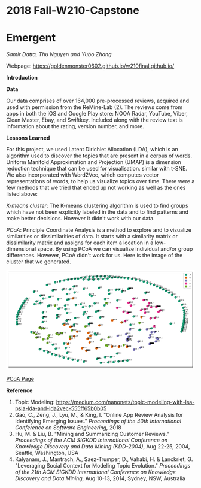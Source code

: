 # 2018 Fall-W210-Capstone
# Emergent
*Samir Datta, Thu Nguyen and Yubo Zhang*


Webpage:  https://goldenmonster0602.github.io/w210final.github.io/

**Introduction**


**Data**

Our data comprises of over 164,000 pre-processed reviews, acquired and used with permission from the ReMine-Lab (2). The reviews come from apps in both the iOS and Google Play store: NOOA Radar, YouTube, Viber, Clean Master, Ebay, and Swiftkey. Included along with the review text is information about the rating, version number, and more. 


**Lessons Learned**

For this project, we used Latent Dirichlet Allocation (LDA), which is an algorithm used to discover the topics that are present in a corpus of words. Uniform Manifold Approximation and Projection (UMAP) is a dimension reduction technique that can be used for visualisation. similar with t-SNE.  We also incorporated with Word2Vec, which computes vector representations of words, to help us visualize topics over time. There were a few methods that we tried that ended up not working as well as the ones listed above:


*K-means cluster*: The K-means clustering algorithm is used to find groups which have not been explicitly labeled in the data and to find patterns and make better decisions. However it didn't work with our data.

*PCoA*: Principle Coordinate Analysis is a method to explore and to visualize similarities or dissimilarities of data. It starts with a similarity matrix or dissimilarity matrix and assigns for each item a location in a low-dimensional space. By using PCoA we can visualize individual and/or group differences. However, PCoA didn't work for us. Here is the image of the cluster that we generated.

![alt text](https://github.com/samird121/w210-app-review-capstone/blob/master/new_scraped_reviews/pcoa.png)

[PCoA Page](https://github.com/samird121/w210-app-review-capstone/blob/master/new_scraped_reviews/YuboClusteringtesting.ipynb)





**Reference**
1. Topic Modeling: https://medium.com/nanonets/topic-modeling-with-lsa-psla-lda-and-lda2vec-555ff65b0b05
2. Gao, C., Zeng, J., Lyu, M., & King, I. "Online App Review Analysis for Identifying Emerging Issues." *Proceedings of the 40th International Conference on Software Engineering,* 2018
3. Hu, M. & Liu, B. "Mining and Summarizing Customer Reviews." *Proceedings of the ACM SIGKDD International Conference on Knowledge Discovery and Data Mining (KDD-2004)*, Aug 22-25, 2004, Seattle, Washington, USA
4. Kalyanam, J., Mantrach, A., Saez-Trumper, D., Vahabi, H. & Lanckriet, G. "Leveraging Social Context for Modeling Topic Evolution." *Proceedings of the 21th ACM SIGKDD International Conference on Knowledge Discovery and Data Mining,* Aug 10-13, 2014, Sydney, NSW, Australia
